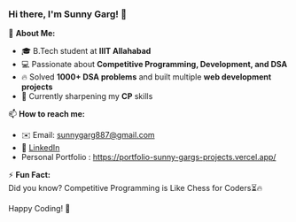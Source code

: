 

<!--
**gargpb31/gargpb31** is a ✨ _special_ ✨ repository because its `README.md` (this file) appears on your GitHub profile.

Here are some ideas to get you started:

- 🔭 I’m currently working on ...
- 🌱 I’m currently learning ...
- 👯 I’m looking to collaborate on ...
- 🤔 I’m looking for help with ...
- 💬 Ask me about ...
- 📫 How to reach me: ...
- 😄 Pronouns: ...
- ⚡ Fun fact: ...
-->
### Hi there, I'm Sunny Garg! 👋  

🚀 **About Me:**  
- 🎓 B.Tech student at **IIIT Allahabad**  
- 💻 Passionate about **Competitive Programming, Development, and DSA**  
- 🔥 Solved **1000+ DSA problems** and built multiple **web development projects**  
- 🌱 Currently sharpening my **CP** skills  

📫 **How to reach me:**  
- ✉️ Email: sunnygarg887@gmail.com  
- 🔗 [LinkedIn](https://www.linkedin.com/in/gargpb31/)
- Personal Portfolio : https://portfolio-sunny-gargs-projects.vercel.app/

⚡ **Fun Fact:**  
Did you know? Competitive Programming is Like Chess for Coders⏳🔥  

Happy Coding! 🚀  
